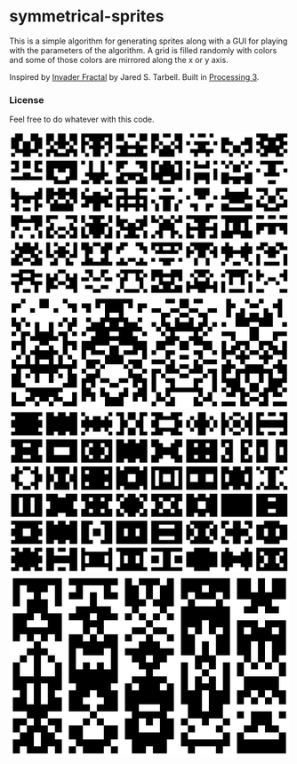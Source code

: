 # symmetrical-sprites

This is a simple algorithm for generating sprites along with a GUI for playing with the parameters of the algorithm. A grid is filled randomly with colors and some of those colors are mirrored along the x or y axis. 

Inspired by [Invader Fractal](http://www.complexification.net/gallery/machines/invaderfractal/) by Jared S. Tarbell.
Built in [Processing 3](https://processing.org/).

### License
Feel free to do whatever with this code.

<img src="https://github.com/jmorrow1/symmetrical-sprites/blob/master/images/1.jpg">
<img src="https://github.com/jmorrow1/symmetrical-sprites/blob/master/images/3.png">
<img src="https://github.com/jmorrow1/symmetrical-sprites/blob/master/images/2.png">
<img src="https://github.com/jmorrow1/symmetrical-sprites/blob/master/images/4.png">
